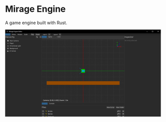 # Mirage Engine

A game engine built with Rust.

![Mirage Engine Editor Preview](assets/MirageEngineEditor.png)

